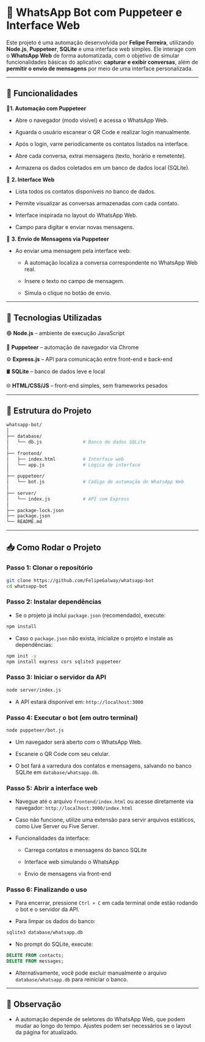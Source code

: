 # 📱 WhatsApp Bot com Puppeteer e Interface Web

Este projeto é uma automação desenvolvida por **Felipe Ferreira**, utilizando **Node.js**, **Puppeteer**, **SQLite** e uma interface web simples. Ele interage com o **WhatsApp Web** de forma automatizada, com o objetivo de simular funcionalidades básicas do aplicativo: **capturar e exibir conversas**, além de **permitir o envio de mensagens** por meio de uma interface personalizada.

---

## 🚀 Funcionalidades

🔹**1. Automação com Puppeteer**

- Abre o navegador (modo visível) e acessa o WhatsApp Web.

- Aguarda o usuário escanear o QR Code e realizar login manualmente.

- Após o login, varre periodicamente os contatos listados na interface.

- Abre cada conversa, extrai mensagens (texto, horário e remetente).

- Armazena os dados coletados em um banco de dados local (SQLite).

🔹 **2. Interface Web**

- Lista todos os contatos disponíveis no banco de dados.

- Permite visualizar as conversas armazenadas com cada contato.

- Interface inspirada no layout do WhatsApp Web.

- Campo para digitar e enviar novas mensagens.

🔹 **3. Envio de Mensagens via Puppeteer**

- Ao enviar uma mensagem pela interface web:

    - A automação localiza a conversa correspondente no WhatsApp Web real.

    - Insere o texto no campo de mensagem.

    - Simula o clique no botão de envio.

---

## 🧰 Tecnologias Utilizadas

🟢 **Node.js** – ambiente de execução JavaScript

🧭 **Puppeteer** – automação de navegador via Chrome

⚙️ **Express.js** – API para comunicação entre front-end e back-end

🛢️ **SQLite** – banco de dados leve e local

🌐 **HTML/CSS/JS** – front-end simples, sem frameworks pesados

---

## 📁 Estrutura do Projeto

```bash
whatsapp-bot/
│
├── database/
│   └── db.js               # Banco de dados SQLite
│
├── frontend/   
│   ├── index.html          # Interface web
│   └── app.js              # Lógica de interface        
│
├── puppeteer/
│   └── bot.js              # Código de automação do WhatsApp Web
│
├── server/
│   └── index.js            # API com Express
│
├── package-lock.json
├── package.json
└── README.md
```

---

## 📥 Como Rodar o Projeto

### Passo 1: Clonar o repositório

```bash
git clone https://github.com/FelipeGalway/whatsapp-bot
cd whatsapp-bot
```

### Passo 2: Instalar dependências

- Se o projeto já inclui `package.json` (recomendado), execute:

```bash
npm install
```

- Caso o `package.json` não exista, inicialize o projeto e instale as dependências:

```bash
npm init -y
npm install express cors sqlite3 puppeteer
```

### Passo 3: Iniciar o servidor da API

```bash
node server/index.js
```

- A API estará disponível em: `http://localhost:3000`

### Passo 4: Executar o bot (em outro terminal)

```bash
node puppeteer/bot.js
```

- Um navegador será aberto com o WhatsApp Web.

- Escaneie o QR Code com seu celular.

- O bot fará a varredura dos contatos e mensagens, salvando no banco SQLite em `database/whatsapp.db`.

### Passo 5: Abrir a interface web

- Navegue até o arquivo `frontend/index.html` ou acesse diretamente via navegador:
`http://localhost:3000/index.html`

- Caso não funcione, utilize uma extensão para servir arquivos estáticos, como Live Server ou Five Server.

- Funcionalidades da interface:

    - Carrega contatos e mensagens do banco SQLite

    - Interface web simulando o WhatsApp

    - Envio de mensagens via front-end

### Passo 6: Finalizando o uso

- Para encerrar, pressione `Ctrl + C` em cada terminal onde estão rodando o bot e o servidor da API.

- Para limpar os dados do banco:

```bash
sqlite3 database/whatsapp.db
```

- No prompt do SQLite, execute:

```sql
DELETE FROM contacts;
DELETE FROM messages;
```

- Alternativamente, você pode excluir manualmente o arquivo `database/whatsapp.db` para reiniciar o banco.

---

## 📌 Observação

- A automação depende de seletores do WhatsApp Web, que podem mudar ao longo do tempo. Ajustes podem ser necessários se o layout da página for atualizado.